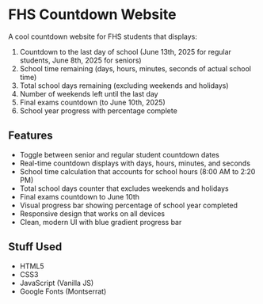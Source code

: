 # FHS Countdown Website

A cool countdown website for FHS students that displays:

1. Countdown to the last day of school (June 13th, 2025 for regular students, June 8th, 2025 for seniors)
2. School time remaining (days, hours, minutes, seconds of actual school time)
3. Total school days remaining (excluding weekends and holidays)
4. Number of weekends left until the last day
5. Final exams countdown (to June 10th, 2025)
6. School year progress with percentage complete

## Features

- Toggle between senior and regular student countdown dates
- Real-time countdown displays with days, hours, minutes, and seconds
- School time calculation that accounts for school hours (8:00 AM to 2:20 PM)
- Total school days counter that excludes weekends and holidays
- Final exams countdown to June 10th
- Visual progress bar showing percentage of school year completed
- Responsive design that works on all devices
- Clean, modern UI with blue gradient progress bar

## Stuff Used

- HTML5
- CSS3
- JavaScript (Vanilla JS)
- Google Fonts (Montserrat)
